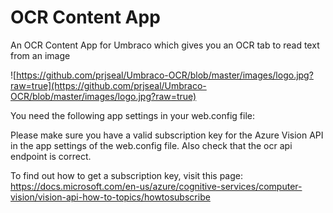 # OCR Content App

An OCR Content App for Umbraco which gives you an OCR tab to read text from an image

![https://github.com/prjseal/Umbraco-OCR/blob/master/images/logo.jpg?raw=true](https://github.com/prjseal/Umbraco-OCR/blob/master/images/logo.jpg?raw=true)

You need the following app settings in your web.config file:
                        
<add key="OcrSubscriptionKey" value="azure-subscription-key-here" />
<add key="OcrApiUrl" value="https://westeurope.api.cognitive.microsoft.com/vision/v2.0/ocr" />

Please make sure you have a valid subscription key for the Azure Vision API in the 
app settings of the web.config file. Also check that the ocr api endpoint is correct.
                        
To find out how to get a subscription key, visit this page:
https://docs.microsoft.com/en-us/azure/cognitive-services/computer-vision/vision-api-how-to-topics/howtosubscribe